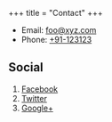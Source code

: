 +++
title = "Contact"
+++

* Email: [foo@xyz.com](mailto:foo@xyz.com)
* Phone: [+91-123123](tel:+91-123123)


## Social

1. [Facebook](#)
2. [Twitter](#)
3. [Google+](#)
